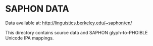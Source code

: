 SAPHON DATA 
===========

Data available at: <http://linguistics.berkeley.edu/~saphon/en/>

This directory contains source data and SAPHON glyph-to-PHOIBLE Unicode IPA mappings.
